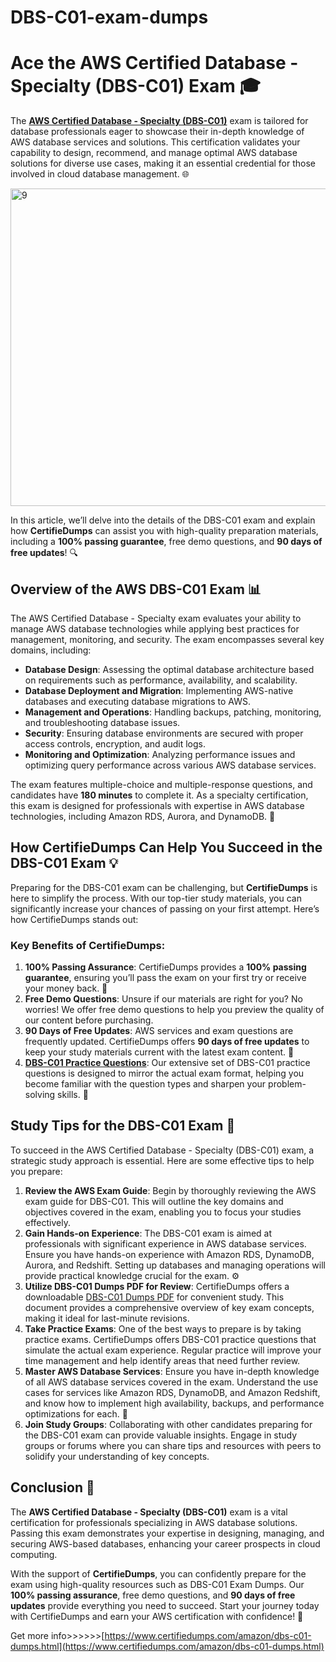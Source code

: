 # DBS-C01-exam-dumps
# Ace the AWS Certified Database - Specialty (DBS-C01) Exam 🎓

The **[AWS Certified Database - Specialty (DBS-C01)](https://www.certifiedumps.com/amazon/dbs-c01-dumps.html)** exam is tailored for database professionals eager to showcase their in-depth knowledge of AWS database services and solutions. This certification validates your capability to design, recommend, and manage optimal AWS database solutions for diverse use cases, making it an essential credential for those involved in cloud database management. 🌐

<img width="508" alt="9" src="https://github.com/user-attachments/assets/bac2e5b7-2c80-4d05-899b-d4e63863285f">



In this article, we’ll delve into the details of the DBS-C01 exam and explain how **CertifieDumps** can assist you with high-quality preparation materials, including a **100% passing guarantee**, free demo questions, and **90 days of free updates**! 🔍

## Overview of the AWS DBS-C01 Exam 📊

The AWS Certified Database - Specialty exam evaluates your ability to manage AWS database technologies while applying best practices for management, monitoring, and security. The exam encompasses several key domains, including:

- **Database Design**: Assessing the optimal database architecture based on requirements such as performance, availability, and scalability.
- **Database Deployment and Migration**: Implementing AWS-native databases and executing database migrations to AWS.
- **Management and Operations**: Handling backups, patching, monitoring, and troubleshooting database issues.
- **Security**: Ensuring database environments are secured with proper access controls, encryption, and audit logs.
- **Monitoring and Optimization**: Analyzing performance issues and optimizing query performance across various AWS database services.

The exam features multiple-choice and multiple-response questions, and candidates have **180 minutes** to complete it. As a specialty certification, this exam is designed for professionals with expertise in AWS database technologies, including Amazon RDS, Aurora, and DynamoDB. 💼

## How CertifieDumps Can Help You Succeed in the DBS-C01 Exam 💡

Preparing for the DBS-C01 exam can be challenging, but **CertifieDumps** is here to simplify the process. With our top-tier study materials, you can significantly increase your chances of passing on your first attempt. Here’s how CertifieDumps stands out:

### Key Benefits of CertifieDumps:

1. **100% Passing Assurance**: CertifieDumps provides a **100% passing guarantee**, ensuring you’ll pass the exam on your first try or receive your money back. 🎯
2. **Free Demo Questions**: Unsure if our materials are right for you? No worries! We offer free demo questions to help you preview the quality of our content before purchasing.
3. **90 Days of Free Updates**: AWS services and exam questions are frequently updated. CertifieDumps offers **90 days of free updates** to keep your study materials current with the latest exam content. 📅
4. **[DBS-C01 Practice Questions](https://www.certifiedumps.com/amazon/dbs-c01-dumps.html)**: Our extensive set of DBS-C01 practice questions is designed to mirror the actual exam format, helping you become familiar with the question types and sharpen your problem-solving skills. 🧠

## Study Tips for the DBS-C01 Exam 📝

To succeed in the AWS Certified Database - Specialty (DBS-C01) exam, a strategic study approach is essential. Here are some effective tips to help you prepare:

1. **Review the AWS Exam Guide**: Begin by thoroughly reviewing the AWS exam guide for DBS-C01. This will outline the key domains and objectives covered in the exam, enabling you to focus your studies effectively.
2. **Gain Hands-on Experience**: The DBS-C01 exam is aimed at professionals with significant experience in AWS database services. Ensure you have hands-on experience with Amazon RDS, DynamoDB, Aurora, and Redshift. Setting up databases and managing operations will provide practical knowledge crucial for the exam. ⚙️
3. **Utilize DBS-C01 Dumps PDF for Review**: CertifieDumps offers a downloadable [DBS-C01 Dumps PDF](https://www.certifiedumps.com/amazon/dbs-c01-dumps.html) for convenient study. This document provides a comprehensive overview of key exam concepts, making it ideal for last-minute revisions.
4. **Take Practice Exams**: One of the best ways to prepare is by taking practice exams. CertifieDumps offers DBS-C01 practice questions that simulate the actual exam experience. Regular practice will improve your time management and help identify areas that need further review.
5. **Master AWS Database Services**: Ensure you have in-depth knowledge of all AWS database services covered in the exam. Understand the use cases for services like Amazon RDS, DynamoDB, and Amazon Redshift, and know how to implement high availability, backups, and performance optimizations for each. 🔑
6. **Join Study Groups**: Collaborating with other candidates preparing for the DBS-C01 exam can provide valuable insights. Engage in study groups or forums where you can share tips and resources with peers to solidify your understanding of key concepts.

## Conclusion 🌟

The **AWS Certified Database - Specialty (DBS-C01)** exam is a vital certification for professionals specializing in AWS database solutions. Passing this exam demonstrates your expertise in designing, managing, and securing AWS-based databases, enhancing your career prospects in cloud computing.

With the support of **CertifieDumps**, you can confidently prepare for the exam using high-quality resources such as DBS-C01 Exam Dumps. Our **100% passing assurance**, free demo questions, and **90 days of free updates** provide everything you need to succeed. Start your journey today with CertifieDumps and earn your AWS certification with confidence! 🎉

Get more info>>>>>>[https://www.certifiedumps.com/amazon/dbs-c01-dumps.html](https://www.certifiedumps.com/amazon/dbs-c01-dumps.html)
